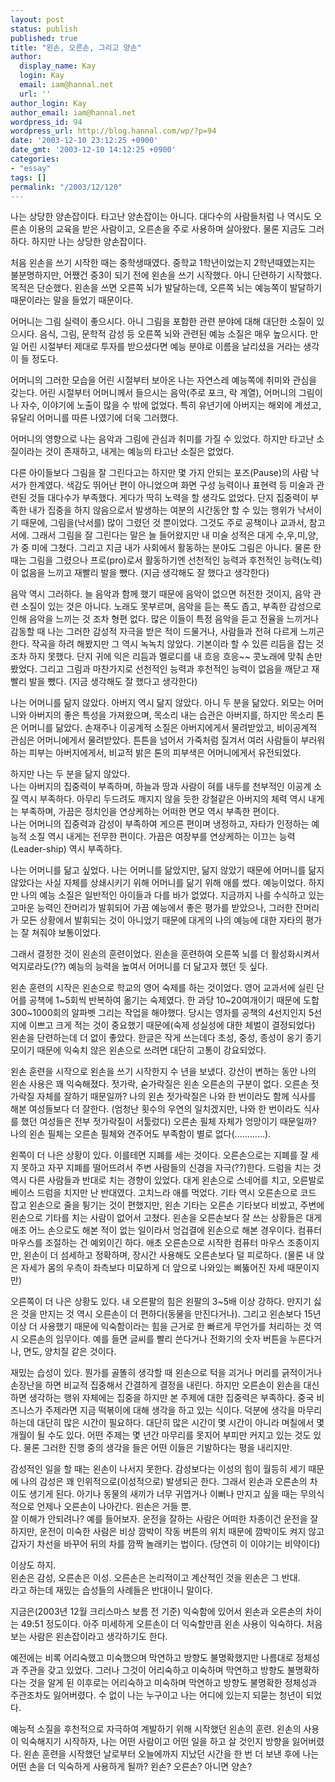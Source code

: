 ```yaml
---
layout: post
status: publish
published: true
title: "왼손, 오른손, 그리고 양손"
author:
  display_name: Kay
  login: Kay
  email: iam@hannal.net
  url: ''
author_login: Kay
author_email: iam@hannal.net
wordpress_id: 94
wordpress_url: http://blog.hannal.com/wp/?p=94
date: '2003-12-10 23:12:25 +0900'
date_gmt: '2003-12-10 14:12:25 +0900'
categories:
- "essay"
tags: []
permalink: "/2003/12/120"
---
```

<p>나는 상당한 양손잡이다. 타고난 양손잡이는 아니다. 대다수의 사람들처럼 나 역시도 오른손 이용의 교육을 받은 사람이고, 오른손을 주로 사용하며 살아왔다. 물론 지금도 그러하다. 하지만 나는 상당한 양손잡이다.</p>
<p>처음 왼손을 쓰기 시작한 때는 중학생때였다. 중학교 1학년이었는지 2학년때였는지는 불분명하지만, 어쨌건 중3이 되기 전에 왼손을 쓰기 시작했다. 아니 단련하기 시작했다. 목적은 단순했다. 왼손을 쓰면 오른쪽 뇌가 발달하는데, 오른쪽 뇌는 예능쪽이 발달하기 때문이라는 말을 들었기 때문이다.</p>
<p>어머니는 그림 실력이 좋으시다. 아니 그림을 포함한 관련 분야에 대해 대단한 소질이 있으시다. 음식, 그림, 문학적 감성 등 오른쪽 뇌와 관련된 예능 소질은 매우 높으시다. 만일 어린 시절부터 제대로 투자를 받으셨다면 예능 분야로 이름을 날리셨을 거라는 생각이 들 정도다.</p>
<p>어머니의 그러한 모습을 어린 시절부터 보아온 나는 자연스레 예능쪽에 취미와 관심을 갖는다. 어린 시절부터 어머니께서 들으시는 음악(주로 포크, 락 계열), 어머니의 그림이나 자수, 이야기에 노출이 많을 수 밖에 없었다. 특히 유년기에 아버지는 해외에 계셨고, 유달리 어머니를 따른 나였기에 더욱 그러했다.</p>
<p>어머니의 영향으로 나는 음악과 그림에 관심과 취미를 가질 수 있었다. 하지만 타고난 소질이라는 것이 존재하고, 내게는 예능의 타고난 소질은 없었다.</p>
<p>다른 아이들보다 그림을 잘 그린다고는 하지만 몇 가지 안되는 포즈(Pause)의 사람 낙서가 한계였다. 색감도 뛰어난 편이 아니었으며 화면 구성 능력이나 표현력 등 미술과 관련된 것들 대다수가 부족했다. 게다가 딱히 노력을 할 생각도 없었다. 단지 집중력이 부족한 내가 집중을 하지 않음으로서 발생하는 여분의 시간동안 할 수 있는 행위가 낙서이기 때문에, 그림을(낙서를) 많이 그렸던 것 뿐이었다. 그것도 주로 공책이나 교과서, 참고서에. 그래서 그림을 잘 그린다는 말은 늘 들어왔지만 내 미술 성적은 대게 수,우,미,양,가 중 미에 그쳤다. 그리고 지금 내가 사회에서 활동하는 분야도 그림은 아니다. 물론 한때는 그림을 그렸으나 프로(pro)로서 활동하기엔 선천적인 능력과 후천적인 능력(노력)이 없음을 느끼고 재빨리 발을 뺐다. (지금 생각해도 잘 했다고 생각한다)</p>
<p>음악 역시 그러하다. 늘 음악과 함께 했기 때문에 음악이 없으면 허전한 것이지, 음악 관련 소질이 있는 것은 아니다. 노래도 못부르며, 음악을 듣는 폭도 좁고, 부족한 감성으로 인해 음악을 느끼는 것 조차 형편 없다. 많은 이들이 특정 음악을 듣고 전율을 느끼거나 감동할 때 나는 그러한 감성적 자극을 받은 적이 드물거나, 사람들과 전혀 다르게 느끼곤 한다. 작곡을 하려 해봤지만 그 역시 녹녹치 않았다. 기본이라 할 수 있른 리듬을 잡는 것조차 하지 못했다. 단지 귀에 익은 리듬과 멜로디를 내 흐응 흐응~~ 콧노래에 맞춰 손만 봤었다. 그리고 그림과 마찬가지로 선천적인 능력과 후천적인 능력이 없음을 깨닫고 재빨리 발을 뺐다. (지금 생각해도 잘 했다고 생각한다)</p>
<p>나는 어머니를 닮지 않았다. 아버지 역시 닮지 않았다. 아니 두 분을 닮았다. 외모는 어머니와 아버지의 좋은 특성을 가져왔으며, 목소리 내는 습관은 아버지를, 하지만 목소리 톤은 어머니를 닮았다. 손재주나 이공계적 소질은 아버지에게서 물려받았고, 비이공계적 관심은 어머니에게서 물려받았다. 튼튼을 넘어서 가죽처럼 질겨서 여러 사람들이 부러워하는 피부는 아버지에게서, 비교적 밝은 톤의 피부색은 어머니에게서 유전되었다.</p>
<p>하지만 나는 두 분을 닮지 않았다.<br />
나는 아버지의 집중력이 부족하며, 하늘과 땅과 사람이 혀를 내두를 천부적인 이공계 소질 역시 부족하다. 아무리 두드려도 깨지지 않을 듯한 강철같은 아버지의 체력 역시 내게는 부족하며, 가끔은 정치인을 연상케하는 어떠한 면모 역시 부족한 편이다.<br />
나는 어머니의 집중력과 감성이 부족하여 게으른 편이며 냉정하고, 자타가 인정하는 예능적 소질 역시 내게는 전무한 편이다. 가끔은 여장부를 연상케하는 이끄는 능력(Leader-ship) 역시 부족하다.</p>
<p>나는 어머니를 닮고 싶었다. 나는 어머니를 닮았지만, 닮지 않았기 때문에 어머니를 닮지 않았다는 사실 자체를 상쇄시키기 위해 어머니를 닮기 위해 애를 썼다. 예능이었다. 하지만 나의 예능 소질은 일반적인 아이들과 다를 바가 없었다. 지금까지 나를 수식하고 있는 고마운 능력인 잔머리가 발휘되어 가끔 예능에서 좋은 평가를 받았으나, 그러한 잔머리가 모든 상황에서 발휘되는 것이 아니었기 때문에 대게의 나의 예능에 대한 자타의 평가는 잘 쳐줘야 보통이었다.</p>
<p>그래서 결정한 것이 왼손의 훈련이었다. 왼손을 훈련하여 오른쪽 뇌를 더 활성화시켜서 억지로라도(??) 예능의 능력을 높여서 어머니를 더 닮고자 했던 듯 싶다.</p>
<p>왼손 훈련의 시작은 왼손으로 학교의 영어 숙제를 하는 것이었다. 영어 교과서에 실린 단어를 공책에 1~5회씩 반복하여 옮기는 숙제였다. 한 과당 10~20여개이기 때문에 도합 300~1000회의 알파벳 그리는 작업을 해야했다. 당시는 영자를 공책의 4선지인지 5선지에 이쁘고 크게 적는 것이 중요했기 때문에(숙제 성실성에 대한 체벌이 결정되었다) 왼손을 단련하는데 더 없이 좋았다. 한글은 작게 쓰는데다 초성, 중성, 종성이 옹기 종기 모이기 때문에 익숙치 않은 왼손으로 쓰려면 대단히 고통이 강요되었다.</p>
<p>왼손 훈련을 시작으로 왼손을 쓰기 시작한지 수 년을 보냈다. 강산이 변하는 동안 나의 왼손 사용은 꽤 익숙해졌다. 젓가락, 숟가락질은 왼손 오른손의 구분이 없다. 오른손 젓가락질 자체를 잘하기 때문일까? 나의 왼손 젓가락질은 나와 한 번이라도 함께 식사를 해본 여성들보다 더 잘한다. (엄청난 횟수의 우연의 일치겠지만, 나와 한 번이라도 식사를 했던 여성들은 전부 젓가락질이 서툴렀다) 오른손 필체 자체가 엉망이기 때문일까? 나의 왼손 필체는 오른손 필체와 견주어도 부족함이 별로 없다(............).</p>
<p>왼쪽이 더 나은 상황이 있다. 이를테면 지폐를 세는 것이다. 오른손으로는 지폐를 잘 세지 못하고 자꾸 지폐를 떨어뜨려서 주변 사람들의 신경을 자극(??)한다. 드럼을 치는 것 역시 다른 사람들과 반대로 치는 경향이 있었다. 대게 왼손으로 스네어를 치고, 오른발로 베이스 드럼을 치지만 난 반대였다. 고치느라 애를 먹었다. 기타 역시 오른손으로 코드 잡고 왼손으로 줄을 튕기는 것이 편했지만, 왼손 기타는 오른손 기타보다 비쌌고, 주변에 왼손으로 기타를 치는 사람이 없어서 고쳤다. 왼손을 오른손보다 잘 쓰는 상황들은 대게 애초 어느 손으로도 해본 적이 없는 일이라서 엉겁결에 왼손으로 해본 경우이다. 컴퓨터 마우스를 조절하는 건 예외이긴 하다. 애초 오른손으로 시작한 컴퓨터 마우스 조종이지만, 왼손이 더 섬세하고 정확하며, 장시간 사용해도 오른손보다 덜 피로하다. (물론 내 앉은 자세가 몸의 우측이 좌측보다 미묘하게 더 앞으로 나와있는 삐뚫어진 자세 때문이지만)</p>
<p>오른쪽이 더 나은 상황도 있다. 내 오른팔의 힘은 왼팔의 3~5배 이상 강하다. 만지기 싫은 것을 만지는 것 역시 오른손이 더 편하다(동물을 만진다거나). 그리고 왼손보다 15년 이상 더 사용했기 때문에 익숙함이라는 힘을 근거로 한 빠르게 무언가를 처리하는 것 역시 오른손의 임무이다. 예를 들면 글씨를 빨리 쓴다거나 전화기의 숫자 버튼을 누른다거나, 면도, 양치질 같은 것이다.</p>
<p>재밌는 습성이 있다. 뭔가를 골똘히 생각할 때 왼손으로 턱을 괴거나 머리를 긁적이거나 손장난을 하면 비교적 집중해서 간결하게 결정을 내린다. 하지만 오른손이 왼손을 대신하면 생각하는 행위 자체에는 집중을 하지만 본 주제에 대한 집중력은 부족하다. 중국 비즈니스가 주제라면 지금 떡볶이에 대해 생각을 하고 있는 식이다. 덕분에 생각을 마무리하는데 대단히 많은 시간이 필요하다. 대단히 많은 시간이 몇 시간이 아니라 며칠에서 몇 개월이 될 수도 있다. 어떤 주제는 몇 년간 마무리를 못지어 부피만 커지고 있는 것도 있다. 물론 그러한 진행 중의 생각을 들은 어떤 이들은 기발하다는 평을 내리지만.</p>
<p>감성적인 일을 할 때는 왼손이 나서지 못한다. 감성보다는 이성의 힘이 월등히 세기 때문에 나의 감성은 꽤 인위적으로(이성적으로) 발생되곤 한다. 그래서 왼손과 오른손의 차이도 생기게 된다. 아기나 동물의 새끼가 너무 귀엽거나 이뻐나 만지고 싶을 때는 무의식적으로 언제나 오른손이 나아간다. 왼손은 거들 뿐.<br />
잘 이해가 안되려나? 예를 들어보자. 운전을 잘하는 사람은 어떠한 차종이건 운전을 잘 하지만, 운전이 미숙한 사람은 비상 깜박이 작동 버튼의 위치 때문에 깜박이도 켜지 않고 갑자기 차선을 바꾸어 뒤의 차를 깜짝 놀래키는 법이다. (당연히 이 이야기는 비약이다)</p>
<p>이상도 하지.<br />
왼손은 감성, 오른손은 이성. 오른손은 논리적이고 계산적인 것을 왼손은 그 반대.<br />
라고 하는데 재밌는 습성들의 사례들은 반대이니 말이다.</p>
<p>지금은(2003년 12월 크리스마스 보름 전 기준) 익숙함에 있어서 왼손과 오른손의 차이는 49:51 정도이다. 아주 미세하게 오른손이 더 익숙할만큼 왼손 사용이 익숙하다. 처음 보는 사람은 왼손잡이라고 생각하기도 한다.</p>
<p>예전에는 비록 어리숙했고 미숙했으며 막연하고 방향도 불명확했지만 나름대로 정체성과 주관을 갖고 있었다. 그러나 그것이 어리숙하고 미숙하며 막연하고 방향도 불명확하다는 것을 알게 된 이후로는 어리숙하고 미숙하며 막연하고 방향도 불명확한 정체성과 주관조차도 잃어버렸다. 수 없이 나는 누구이고 나는 어디에 있는지 되묻는 청년이 되었다.</p>
<p>예능적 소질을 후천적으로 자극하여 계발하기 위해 시작했던 왼손의 훈련. 왼손의 사용이 익숙해지기 시작하자, 나는 어떤 사람이고 어떤 일을 하고 살 것인지 방향을 잃어버렸다. 왼손 훈련을 시작했던 날로부터 오늘에까지 지났던 시간을 한 번 더 보낸 후에 나는 어떤 손을 더 익숙하게 사용하게 될까? 왼손? 오른손? 아니면 양손?</p>
